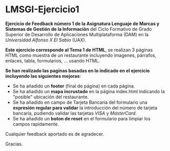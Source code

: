# LMSGI-Ejercicio1

**Ejercicio de Feedback número 1 de la Asignatura Lenguaje de Marcas y Sistemas de Gestión de la Información** del Ciclo Formativo de Grado Superior de Desarrollo de Aplicaciones Multiplataforma (DAM) en la *Universidad Alfonso X El Sabio* (UAX).

**Este ejercicio corresponde al Tema 1 de HTML**, se realizan 3 páginas HTML como muestra de un restaurante incluyendo imagenes, párrafos, enlaces, tabla, formularios, ... usando HTML.

**Se han realizado las paginas basadas en lo indicado en el ejercicio incluyendo las siguientes mejoras**:

- Se ha añadido un **footer** (final de página) en cada página.
- Se ha añadido un **mapa incrustado** en la página index.html indicando la "posible" ubicación del restaurante.
- Se ha añadido en campo de Tarjeta Bancaria del formulario una **expresión regular para validar** la introducción del número de tarjeta bancaria, pudiendo validar las tarjetas *VISA* y *MasterCard*.
- Se ha añadido un **boton de reset** en el formulario para limpiar los campos rapidamente.

Cualquier feedback aportado es de agradecer.

Gracias.
